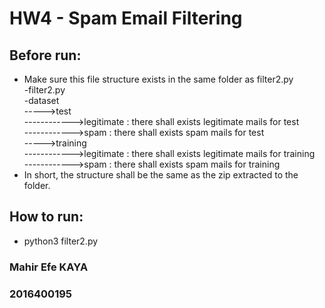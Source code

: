 # HW4 - Spam Email Filtering

## Before run:
* Make sure this file structure exists in the same folder as filter2.py </br>
-filter2.py </br>
-dataset </br>
----->test </br>
------------>legitimate : there shall exists legitimate mails for test </br>
------------>spam       : there shall exists spam mails for test </br>
----->training </br>
------------>legitimate : there shall exists legitimate mails for training </br>
------------>spam       : there shall exists spam mails for training </br>
* In short, the structure shall be the same as the zip extracted to the folder.
## How to run:
* python3 filter2.py

### Mahir Efe KAYA
### 2016400195 
